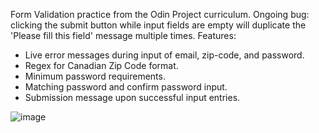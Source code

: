 Form Validation practice from the Odin Project curriculum.
Ongoing bug: clicking the submit button while input fields are empty will duplicate the 'Please fill this field' message multiple times.
Features:
- Live error messages during input of email, zip-code, and password. 
- Regex for Canadian Zip Code format.
- Minimum password requirements.
- Matching password and confirm password input.
- Submission message upon successful input entries.

![image](https://github.com/cstim240/formValidation/assets/75660907/c4716566-58e9-4fe8-8841-1058b37cf4e5)
